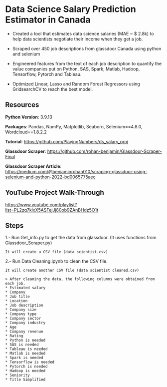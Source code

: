 # Data Science Salary Prediction Estimator in Canada

- Created a tool that estimates data science salaries (MAE ~ $ 2.8k) to help data scientists negotiate their income when they get a job.

- Scraped over 450 job descriptions from glassdoor Canada using python and selenium

- Engineered features from the text of each job description to quantify the value companies put on Python, SAS, Spark, Matlab, Hadoop, Tensorflow, Pytorch and Tableau.
 
- Optimized Linear, Lasso and Random Forest Regressors using GridsearchCV to reach the best model.



## Resources
**Python Version**: 3.9.13

**Packages**: Pandas, NumPy, Matplotlib, Seaborn, Selenium==4.8.0, Wordcloud==1.8.2.2

**Tutorial**: https://github.com/PlayingNumbers/ds_salary_proj

**Glassdoor Scraper**: https://github.com/rohan-benjamin/Glassdoor-Scraper-Final

**Glassdoor Scraper Article**: https://medium.com/@benjaminrohan010/scraping-glassdoor-using-selenium-and-python-2022-bd0065775aec

## YouTube Project Walk-Through

https://www.youtube.com/playlist?list=PL2zq7klxX5ASFejJj80ob9ZAnBHdz5O1t

## Steps

1.- Run Get_info.py to get the data from glassdoor. (It uses functions from Glassdoor_Scraper.py)

    It will create a CSV file (data scientist.csv)

2.- Run Data Cleaning.ipynb to clean the CSV file. 

    It will create another CSV file (data scientist cleaned.csv)
    
    > After cleaning the data, the following columns were obtained from each job.
    * Estimated salary
    * Company
    * Job title
    * Location
    * Job description
    * Company size
    * Company type
    * Company sector
    * Company industry
    * Age
    * Company revenue
    * Rating
    * Python is needed
    * SAS is needed
    * Tableau is needed
    * Matlab is needed
    * Spark is needed
    * Tensorflow is needed
    * Pytorch is needed
    * Hadoop is needed
    * Seniority
    * Title Simplified
   
